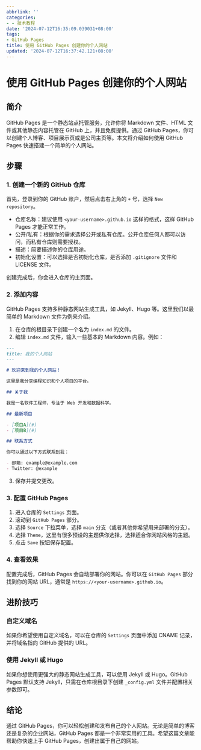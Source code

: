 ```yaml
---
abbrlink: ''
categories:
- - 技术教程
date: '2024-07-12T16:35:09.039031+08:00'
tags:
- GitHub Pages
title: 使用 GitHub Pages 创建你的个人网站
updated: '2024-07-12T16:37:42.121+08:00'
---
```

# 使用 GitHub Pages 创建你的个人网站

## 简介

GitHub Pages 是一个静态站点托管服务，允许你将 Markdown 文件、HTML 文件或其他静态内容托管在 GitHub 上，并且免费提供。通过 GitHub Pages，你可以创建个人博客、项目展示页或是公司主页等。本文将介绍如何使用 GitHub Pages 快速搭建一个简单的个人网站。

## 步骤

### 1. 创建一个新的 GitHub 仓库

首先，登录到你的 GitHub 账户，然后点击右上角的 `+` 号，选择 `New repository`。

- 仓库名称：建议使用 `<your-username>.github.io` 这样的格式，这样 GitHub Pages 才能正常工作。
- 公开/私有：根据你的需求选择公开或私有仓库。公开仓库任何人都可以访问，而私有仓库则需要授权。
- 描述：简要描述你的仓库用途。
- 初始化设置：可以选择是否初始化仓库，是否添加 `.gitignore` 文件和 LICENSE 文件。

创建完成后，你会进入仓库的主页面。

### 2. 添加内容

GitHub Pages 支持多种静态网站生成工具，如 Jekyll、Hugo 等。这里我们以最简单的 Markdown 文件为例来介绍。

1. 在仓库的根目录下创建一个名为 `index.md` 的文件。
2. 编辑 `index.md` 文件，输入一些基本的 Markdown 内容。例如：

```markdown
---
title: 我的个人网站
---

# 欢迎来到我的个人网站！

这里是我分享编程知识和个人项目的平台。

## 关于我

我是一名软件工程师，专注于 Web 开发和数据科学。

## 最新项目

- [项目A](#)
- [项目B](#)

## 联系方式

你可以通过以下方式联系到我：

- 邮箱: example@example.com
- Twitter: @example
```

3. 保存并提交更改。

### 3. 配置 GitHub Pages

1. 进入仓库的 `Settings` 页面。
2. 滚动到 `GitHub Pages` 部分。
3. 选择 `Source` 下拉菜单，选择 `main` 分支（或者其他你希望用来部署的分支）。
4. 选择 `Theme`，这里有很多预设的主题供你选择，选择适合你网站风格的主题。
5. 点击 `Save` 按钮保存配置。

### 4. 查看效果

配置完成后，GitHub Pages 会自动部署你的网站。你可以在 `GitHub Pages` 部分找到你的网站 URL，通常是 `https://<your-username>.github.io`。

## 进阶技巧

### 自定义域名

如果你希望使用自定义域名，可以在仓库的 `Settings` 页面中添加 CNAME 记录，并将域名指向 GitHub 提供的 URL。

### 使用 Jekyll 或 Hugo

如果你想使用更强大的静态网站生成工具，可以使用 Jekyll 或 Hugo。GitHub Pages 默认支持 Jekyll，只需在仓库根目录下创建 `_config.yml` 文件并配置相关参数即可。

## 结论

通过 GitHub Pages，你可以轻松创建和发布自己的个人网站。无论是简单的博客还是复杂的企业网站，GitHub Pages 都是一个非常实用的工具。希望这篇文章能帮助你快速上手 GitHub Pages，创建出属于自己的网站。
